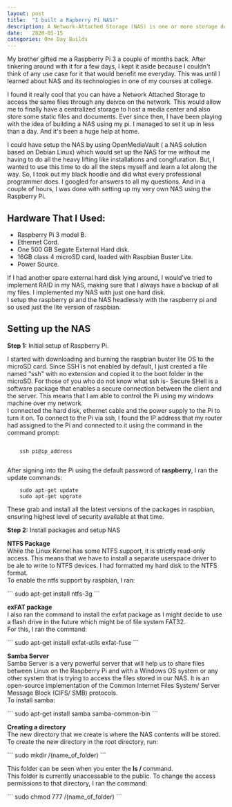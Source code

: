 ```yaml
---
layout: post
title:  "I built a Rapberry Pi NAS!"
description: A Network-Attached Storage (NAS) is one or more storage devices that are attached to the current network and can be accessed by anyone that is currently connected to the network. I build one using my raspberry pi.
date:   2020-05-15
categories: One Day Builds
---
```

<p> My brother gifted me a Raspberry Pi 3 a couple of months back. After tinkering around with it for a few days, I kept it aside because I couldn't think of any use case for it that would benefit me everyday. This was until I learned about NAS and its technologies in one of my courses at college.</p> 
<p> I found it really cool that you can have a Network Attached Storage to access the same files through any deivce on the network. This would allow me to finally have a centralized storage to host a media center and also store some static files and documents. Ever since then, I have been playing with the idea of building a NAS using my pi. I managed to set it up in less than a day. And it's been a huge help at home. </p>
<p> I could have setup the NAS by using OpenMediaVault ( a NAS solution based on Debian Linux) which would set up the NAS for me without me having to do all the heavy lifting like installations and congifuration. But, I wanted to use this time to do all the steps myself and learn a lot along the way. So, I took out my black hoodie and did what every professional programmer does. I googled for answers to all my questions. And in a couple of hours, I was done with setting up my very own NAS using the Raspberry Pi.</p>

<!-- Section one -->
<h2><b> Hardware That I Used: </b></h2>
<ul>
    <li> Raspberry Pi 3 model B.</li>
    <li> Ethernet Cord. </li>
    <li> One 500 GB Segate External Hard disk.</li>
    <li> 16GB class 4 microSD card, loaded with Raspbian Buster Lite. </li>
    <li> Power Source. </li>
</ul>
<p> If I had another spare external hard disk lying around, I would've tried to implement RAID in my NAS, making sure that I always have a backup of all my files. I implemented my NAS with just one hard disk. 
<br/> I setup the raspberry pi and the NAS headlessly with the raspberry pi and so used just the lite version of raspbian. </p>

<!--Section Two -->
<h2><b> Setting up the NAS </b></h2>
<p><b>Step 1:</b> Initial setup of Raspberry Pi.</p>
<p> 
    I started with downloading and burning the raspbian buster lite OS to the microSD card. Since SSH is not enabled by default, I just created a file named "ssh" with no extension and copied it to the boot folder in the microSD. For those of you who do not know what ssh is- Secure SHell is a software package that enables a secure connection between the client and the server. This means that I am able to control the Pi using my windows machine over my network. <br/> I connected the hard disk, ethernet cable and the power supply to the Pi to turn it on. To connect to the Pi via ssh, I found the IP address that my router had assigned to the Pi and connected to it using the command in the command prompt:
</p>
    
```

    ssh pi@ip_address
    
```
<p>
    After signing into the Pi using the default password of <b>raspberry</b>, I ran the update commands:
</p>


```
    sudo apt-get update
    sudo apt-get upgrate
```
<p>
These grab and install all the latest versions of the packages in raspbian, ensuring highest level of security available at that time.
</p>

<p><b>Step 2:</b> Install packages and setup NAS</p>
<p>
    <b>NTFS Package</b><br/>
    While the Linux Kernel has some NTFS support, it is strictly read-only access. This means that we have to install a separate userspace driver to be ale to write to NTFS devices. I had formatted my hard disk to the NTFS format.<br/>
    To enable the ntfs support by raspbian, I ran:
</p>
```
    sudo apt-get install ntfs-3g
```

<p>
    <b>exFAT package</b><br/>
    I also ran the command to install the exfat package as I might decide to use a flash drive in the future which might be of file system FAT32. <br/> For this, I ran the command:
</p>
```
    sudo apt-get install exfat-utils exfat-fuse
```

<p>
    <b> Samba Server</b><br/>
    Samba Server is a very powerful server that will help us to share files between Linux on the Raspberry Pi and with a Windows OS system or any other system that is trying to access the files stored in our NAS. It is an open-source implementation of the Common Internet Files System/ Server Message Block (CIFS/ SMB) protocols. <br/>
    To install samba: 
</p>
```
    sudo apt-get install samba samba-common-bin
```
<p>
    <b> Creating a directory</b><br/>
    The new directory that we create is where the NAS contents will be stored.<br/>
    To create the new directory in the root directory, run:
</p>
```
    sudo mkdir /(name_of_folder)
```
<p>
    This folder can be seen when you enter the <b> ls / </b> command.<br/> This folder is currently unaccessable to the public. To change the access permissions to that directory, I ran the command:
</p>
```
    sudo chmod 777 /(name_of_folder)
```
<p>
    
</p>    